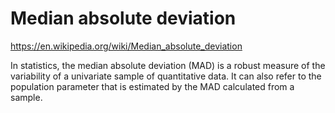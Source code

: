 # Median absolute deviation

https://en.wikipedia.org/wiki/Median_absolute_deviation


In statistics, the median absolute deviation (MAD) is a robust measure of the variability of a univariate sample of quantitative data. It can also refer to the population parameter that is estimated by the MAD calculated from a sample.
